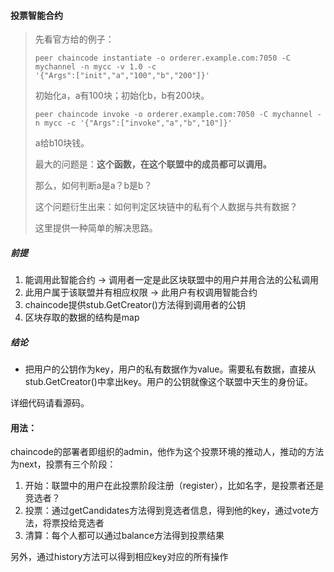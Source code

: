 #### 投票智能合约

> 先看官方给的例子：
>
> ```
> peer chaincode instantiate -o orderer.example.com:7050 -C mychannel -n mycc -v 1.0 -c 
> '{"Args":["init","a","100","b","200"]}'
> ```
>
> 初始化a，a有100块；初始化b，b有200块。
>
> ```
> peer chaincode invoke -o orderer.example.com:7050 -C mychannel -n mycc -c '{"Args":["invoke","a","b","10"]}'
> ```
>
> a给b10块钱。
>
> 最大的问题是：**这个函数，在这个联盟中的成员都可以调用。**
>
> 那么，如何判断a是a？b是b？
>
> 这个问题衍生出来：如何判定区块链中的私有个人数据与共有数据？
>
> 这里提供一种简单的解决思路。

##### 前提

1. 能调用此智能合约 -> 调用者一定是此区块联盟中的用户并用合法的公私调用
2. 此用户属于该联盟并有相应权限 -> 此用户有权调用智能合约
3. chaincode提供stub.GetCreator()方法得到调用者的公钥
4. 区块存取的数据的结构是map

##### 结论

* 把用户的公钥作为key，用户的私有数据作为value。需要私有数据，直接从stub.GetCreator()中拿出key。用户的公钥就像这个联盟中天生的身份证。

详细代码请看源码。

#### 用法：

chaincode的部署者即组织的admin，他作为这个投票环境的推动人，推动的方法为next，投票有三个阶段：

1. 开始：联盟中的用户在此投票阶段注册（register），比如名字，是投票者还是竞选者？
2. 投票：通过getCandidates方法得到竞选者信息，得到他的key，通过vote方法，将票投给竞选者
3. 清算：每个人都可以通过balance方法得到投票结果



另外，通过history方法可以得到相应key对应的所有操作

